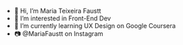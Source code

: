- 👋 Hi, I’m Maria Teixeira Faustt          
- 👀 I’m interested in Front-End Dev     
- 🌱 I’m currently learning UX Design on Google Coursera
- 📷 @MariaFaustt on Instagram    
    
<!---
MariaLTN/MariaLTN is a ✨ special ✨ repository because its `README.md` (this file) appears on your GitHub profile.
You can click the Preview link to take a look at your changes.
--->
